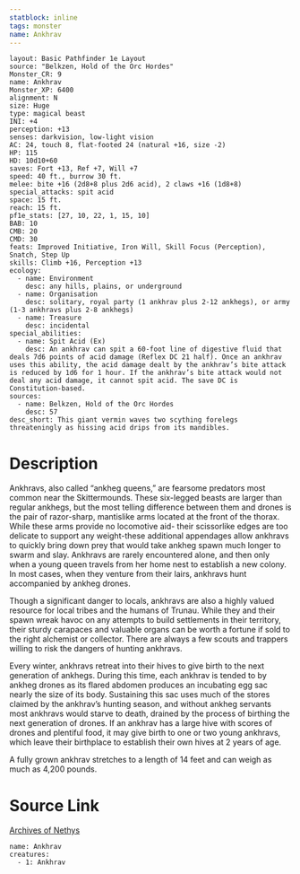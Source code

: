 ```yaml
---
statblock: inline
tags: monster
name: Ankhrav
---
```

```statblock
layout: Basic Pathfinder 1e Layout
source: "Belkzen, Hold of the Orc Hordes"
Monster_CR: 9
name: Ankhrav
Monster_XP: 6400
alignment: N
size: Huge
type: magical beast
INI: +4
perception: +13
senses: darkvision, low-light vision
AC: 24, touch 8, flat-footed 24 (natural +16, size -2)
HP: 115
HD: 10d10+60
saves: Fort +13, Ref +7, Will +7
speed: 40 ft., burrow 30 ft.
melee: bite +16 (2d8+8 plus 2d6 acid), 2 claws +16 (1d8+8)
special_attacks: spit acid
space: 15 ft.
reach: 15 ft.
pf1e_stats: [27, 10, 22, 1, 15, 10]
BAB: 10
CMB: 20
CMD: 30
feats: Improved Initiative, Iron Will, Skill Focus (Perception), Snatch, Step Up
skills: Climb +16, Perception +13
ecology:
  - name: Environment
    desc: any hills, plains, or underground
  - name: Organisation
    desc: solitary, royal party (1 ankhrav plus 2-12 ankhegs), or army (1-3 ankhravs plus 2-8 ankhegs)
  - name: Treasure
    desc: incidental
special_abilities:
  - name: Spit Acid (Ex)
    desc: An ankhrav can spit a 60-foot line of digestive fluid that deals 7d6 points of acid damage (Reflex DC 21 half). Once an ankhrav uses this ability, the acid damage dealt by the ankhrav’s bite attack is reduced by 1d6 for 1 hour. If the ankhrav’s bite attack would not deal any acid damage, it cannot spit acid. The save DC is Constitution-based.
sources:
  - name: Belkzen, Hold of the Orc Hordes
    desc: 57
desc_short: This giant vermin waves two scything forelegs threateningly as hissing acid drips from its mandibles.
```
# Description
Ankhravs, also called “ankheg queens,” are fearsome predators most common near the Skittermounds. These six-legged beasts are larger than regular ankhegs, but the most telling difference between them and drones is the pair of razor-sharp, mantislike arms located at the front of the thorax. While these arms provide no locomotive aid- their scissorlike edges are too delicate to support any weight-these additional appendages allow ankhravs to quickly bring down prey that would take ankheg spawn much longer to swarm and slay. Ankhravs are rarely encountered alone, and then only when a young queen travels from her home nest to establish a new colony. In most cases, when they venture from their lairs, ankhravs hunt accompanied by ankheg drones.

 Though a significant danger to locals, ankhravs are also a highly valued resource for local tribes and the humans of Trunau. While they and their spawn wreak havoc on any attempts to build settlements in their territory, their sturdy carapaces and valuable organs can be worth a fortune if sold to the right alchemist or collector. There are always a few scouts and trappers willing to risk the dangers of hunting ankhravs.

 Every winter, ankhravs retreat into their hives to give birth to the next generation of ankhegs. During this time, each ankhrav is tended to by ankheg drones as its flared abdomen produces an incubating egg sac nearly the size of its body. Sustaining this sac uses much of the stores claimed by the ankhrav’s hunting season, and without ankheg servants most ankhravs would starve to death, drained by the process of birthing the next generation of drones. If an ankhrav has a large hive with scores of drones and plentiful food, it may give birth to one or two young ankhravs, which leave their birthplace to establish their own hives at 2 years of age.

 A fully grown ankhrav stretches to a length of 14 feet and can weigh as much as 4,200 pounds.
# Source Link
[Archives of Nethys](https://aonprd.com/MonsterDisplay.aspx?ItemName=Ankhrav)
```encounter-table
name: Ankhrav
creatures:
  - 1: Ankhrav
```
